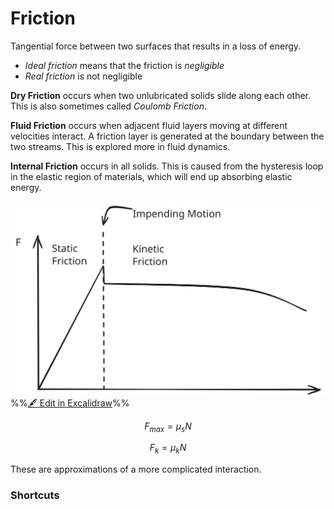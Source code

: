 # Friction

Tangential force between two surfaces that results in a loss of energy.

- *Ideal friction* means that the friction is *negligible* 
- *Real friction* is not negligible 

**Dry Friction** occurs when two unlubricated solids slide along each other. This is also sometimes called *Coulomb Friction*.

**Fluid Friction** occurs when adjacent fluid layers moving at different velocities interact. A friction layer is generated at the boundary between the two streams. This is explored more in fluid dynamics.

**Internal Friction** occurs in all solids. This is caused from the hysteresis loop in the elastic region of materials, which will end up absorbing elastic energy.



![](../../media/excalidraw/excalidraw-2024-11-19-09.01.29.excalidraw.svg)
%%[🖋 Edit in Excalidraw](../../media/excalidraw/excalidraw-2024-11-19-09.01.29.excalidraw.md)%%


$$F_{max} = \mu _sN \tag{Static Frction}$$

$$F_k = \mu _kN \tag{Kinetic Frction}$$

These are approximations of a more complicated interaction.

### Shortcuts
